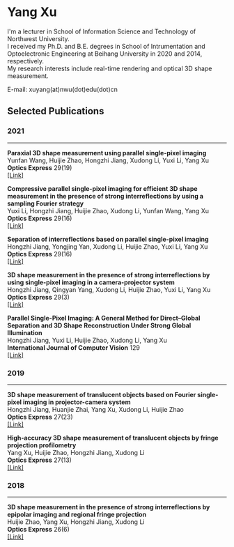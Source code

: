 # Yang Xu

I'm a lecturer in School of Information Science and Technology of Northwest University.  
I received my Ph.D. and B.E. degrees in School of Intrumentation and Optoelectronic Engineering at Beihang University in 2020 and 2014, respectively.  
My research interests include real-time rendering and optical 3D shape measurement.

E-mail: xuyang(at)nwu(dot)edu(dot)cn

## Selected Publications
### 2021
___
**Paraxial 3D shape measurement using parallel single-pixel imaging**  
Yunfan Wang, Huijie Zhao, Hongzhi Jiang, Xudong Li, Yuxi Li, Yang Xu  
**Optics Express** 29(19)    
[[Link]](https://doi.org/10.1364/OE.435470)

**Compressive parallel single-pixel imaging for efficient 3D shape measurement in the presence of strong interreflections by using a sampling Fourier strategy**  
Yuxi Li, Hongzhi Jiang, Huijie Zhao, Xudong Li, Yunfan Wang, Yang Xu  
**Optics Express** 29(16)  
[[Link]](https://doi.org/10.1364/OE.433118)

**Separation of interreflections based on parallel single-pixel imaging**  
Hongzhi Jiang, Yongjing Yan, Xudong Li, Huijie Zhao, Yuxi Li, Yang Xu  
**Optics Express** 29(16)  
[[Link]](https://doi.org/10.1364/OE.424777)

**3D shape measurement in the presence of strong interreflections by using single-pixel imaging in a camera-projector system**  
Hongzhi Jiang, Qingyan Yang, Xudong Li, Huijie Zhao, Yuxi Li, Yang Xu  
**Optics Express** 29(3)  
[[Link]](https://doi.org/10.1364/OE.415296)

**Parallel Single-Pixel Imaging: A General Method for Direct–Global Separation and 3D Shape Reconstruction Under Strong Global Illumination**  
Hongzhi Jiang, Yuxi Li, Huijie Zhao, Xudong Li, Yang Xu  
**International Journal of Computer Vision** 129  
[[Link]](https://doi.org/10.1007/s11263-020-01413-z)

### 2019
___
**3D shape measurement of translucent objects based on Fourier single-pixel imaging in projector-camera system**  
Hongzhi Jiang, Huanjie Zhai, Yang Xu, Xudong Li, Huijie Zhao  
**Optics Express** 27(23)  
[[Link]](https://doi.org/10.1364/OE.27.033564)

**High-accuracy 3D shape measurement of translucent objects by fringe projection profilometry**  
Yang Xu, Huijie Zhao, Hongzhi Jiang, Xudong Li  
**Optics Express** 27(13)  
[[Link]](https://doi.org/10.1364/OE.27.018421)

### 2018
___
**3D shape measurement in the presence of strong interreflections by epipolar imaging and regional fringe projection**  
Huijie Zhao, Yang Xu, Hongzhi Jiang, Xudong Li  
**Optics Express** 26(6)  
[[Link]](https://doi.org/10.1364/OE.26.007117)
